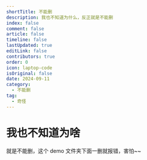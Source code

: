 ```yaml
---
shortTitle: 不能删
description: 我也不知道为什么，反正就是不能删
index: false
comment: false
article: false
timeline: false
lastUpdated: true
editLink: false
contributors: true
order: 0
icon: laptop-code
isOriginal: false
date: 2024-09-11
category:
  - 不能删
tag:
  - 奇怪
---
```


# 我也不知道为啥

就是不能删，这个 demo 文件夹下面一删就报错，害怕~~

<Catalog />